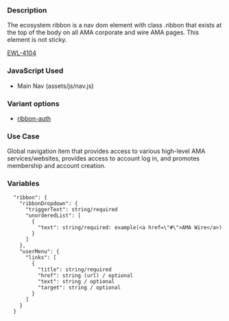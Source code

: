 ### Description
The ecosystem ribbon is a nav dom element with class .ribbon that exists at the top of the body on all AMA corporate and wire AMA pages. This element is not sticky.

[EWL-4104](https://issues.ama-assn.org/browse/EWL-4104)


### JavaScript Used
* Main Nav (assets/js/nav.js)

### Variant options
* [ribbon-auth](./?p=organisms-ribbon-auth)

### Use Case
Global navigation item that provides access to various high-level AMA services/websites, provides access to account log in, and promotes membership and account creation.

### Variables
~~~
  "ribbon": {
    "ribbonDropdown": {
      "triggerText": string/required
      "unorderedList": [
        {
          "text": string/required: example(<a href=\"#\">AMA Wire</a>)
        }
      ]
    },
    "userMenu": {
      "links": [
        {
          "title": string/required
          "href": string (url) / optional
          "text": string / optional
          "target": string / optional
        }
      ]
    }
  }
~~~
